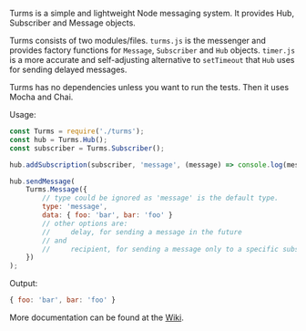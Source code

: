 Turms is a simple and lightweight Node messaging system. It provides Hub, Subscriber and Message objects.

Turms consists of two modules/files. `turms.js` is the messenger and provides factory functions for `Message`, `Subscriber` and `Hub` objects. `timer.js` is a more accurate and self-adjusting alternative to `setTimeout` that `Hub` uses for sending delayed messages.

Turms has no dependencies unless you want to run the tests. Then it uses Mocha and Chai.

Usage:

```javascript
const Turms = require('./turms');
const hub = Turms.Hub();
const subscriber = Turms.Subscriber();

hub.addSubscription(subscriber, 'message', (message) => console.log(message.data));

hub.sendMessage(
	Turms.Message({
		// type could be ignored as 'message' is the default type.
		type: 'message',
		data: { foo: 'bar', bar: 'foo' }
		// other options are:
		//     delay, for sending a message in the future
		// and
		//     recipient, for sending a message only to a specific subscriber
	})
);
```

Output:

```javascript
{ foo: 'bar', bar: 'foo' }
```

More documentation can be found at the [Wiki](https://github.com/nstolpe/turms/wiki).
